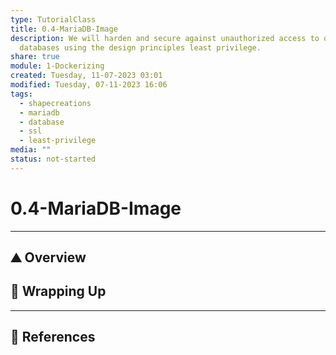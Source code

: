 ```yaml
---  
type: TutorialClass  
title: 0.4-MariaDB-Image  
description: We will harden and secure against unauthorized access to our  
  databases using the design principles least privilege.  
share: true  
module: 1-Dockerizing  
created: Tuesday, 11-07-2023 03:01  
modified: Tuesday, 07-11-2023 16:06  
tags:  
  - shapecreations  
  - mariadb  
  - database  
  - ssl  
  - least-privilege  
media: ""  
status: not-started  
---  
```

  
  
# 0.4-MariaDB-Image  
  
---  
  
## ⛰ Overview  
  
## 🎁 Wrapping Up  
  
---  
  
## 📖 References  
